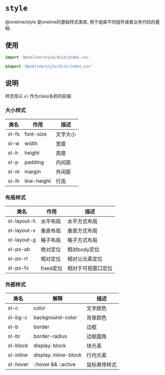 # `style`

@oneline/style 是oneline的基础样式类库, 用于组装不同组件或者业务代码的基础.

## 使用

```JavaScript
import '@oneline/style/dist/index.css'
```

```css
@import '@oneline/style/dist/index.css'
```

## 说明

样式库以 `ol` 作为class名称的前缀.

### 大小样式

类名|作用|描述
--|--|--
ol-fs| font-size | 文字大小
ol-w | width | 宽度
ol-h  | height | 高度
ol-p | padding | 内间距
ol-m | margin | 外间距
ol-lh | line-height | 行高

### 布局样式

类名 | 作用 | 描述
--|--|--
ol-layout-h | 水平布局 | 水平方式布局
ol-layout-v | 垂直布局 | 垂直方式布局
ol-layout-g | 格子布局 | 格子方式布局
ol-ps-ab | 绝对定位 | 相对body定位
ol-ps-rt | 相对定位 | 相对父元素定位
ol-ps-fx | fixed定位 | 相对于可视窗口定位

### 外部样式

类名 | 解释 | 描述
--|--|--
ol-c | color | 文字颜色
ol-bg-c | background-color | 背景颜色
ol-b | border | 边框
ol-br | border-radius | 边框圆角
ol-block | display: block | 块元素
ol-inline | display: inline-block | 行内元素
ol-hover | ::hover && ::active | 鼠标悬停样式





